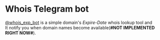 # Whois Telegram bot

[@whois_exp_bot](telegram.me/whois_exp_bot) is a simple domain's _Expire-Date_ whois lookup tool and  
It notify you when domain names become available(**#NOT IMPLEMENTED RIGHT NOW#**).
